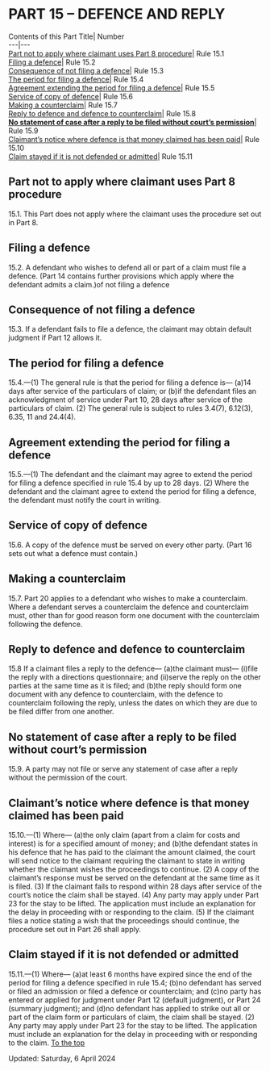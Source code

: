 # PART 15 – DEFENCE AND REPLY
Contents of this Part
Title| Number  
---|---  
[Part not to apply where claimant uses Part 8 procedure](https://www.justice.gov.uk/courts/procedure-rules/civil/rules/part15#1)| Rule 15.1  
[Filing a defence](https://www.justice.gov.uk/courts/procedure-rules/civil/rules/part15#2)| Rule 15.2  
[Consequence of not filing a defence](https://www.justice.gov.uk/courts/procedure-rules/civil/rules/part15#con)| Rule 15.3  
[The period for filing a defence](https://www.justice.gov.uk/courts/procedure-rules/civil/rules/part15#3)| Rule 15.4  
[Agreement extending the period for filing a defence](https://www.justice.gov.uk/courts/procedure-rules/civil/rules/part15#4)| Rule 15.5  
[Service of copy of defence](https://www.justice.gov.uk/courts/procedure-rules/civil/rules/part15#5)| Rule 15.6  
[Making a counterclaim](https://www.justice.gov.uk/courts/procedure-rules/civil/rules/part15#6)| Rule 15.7  
[Reply to defence and defence to counterclaim](https://www.justice.gov.uk/courts/procedure-rules/civil/rules/part15#7)| Rule 15.8  
**[No statement of case after a reply to be filed without court’s permission](https://www.justice.gov.uk/courts/procedure-rules/civil/rules/part15#8)**|  Rule 15.9  
[Claimant’s notice where defence is that money claimed has been paid](https://www.justice.gov.uk/courts/procedure-rules/civil/rules/part15#9)| Rule 15.10  
[Claim stayed if it is not defended or admitted](https://www.justice.gov.uk/courts/procedure-rules/civil/rules/part15#10)| Rule 15.11  
## Part not to apply where claimant uses Part 8 procedure
15.1. This Part does not apply where the claimant uses the procedure set out in Part 8.
## Filing a defence
15.2. A defendant who wishes to defend all or part of a claim must file a defence.
(Part 14 contains further provisions which apply where the defendant admits a claim.)of not filing a defence
## Consequence of not filing a defence
15.3. If a defendant fails to file a defence, the claimant may obtain default judgment if Part 12 allows it.
## The period for filing a defence
15.4.—(1) The general rule is that the period for filing a defence is—
(a)14 days after service of the particulars of claim; or
(b)if the defendant files an acknowledgment of service under Part 10, 28 days after service of the particulars of claim.
(2) The general rule is subject to rules 3.4(7), 6.12(3), 6.35, 11 and 24.4(4).
## Agreement extending the period for filing a defence
15.5.—(1) The defendant and the claimant may agree to extend the period for filing a defence specified in rule 15.4 by up to 28 days.
(2) Where the defendant and the claimant agree to extend the period for filing a defence, the defendant must notify the court in writing.
## Service of copy of defence
15.6. A copy of the defence must be served on every other party.
(Part 16 sets out what a defence must contain.)
## Making a counterclaim
15.7. Part 20 applies to a defendant who wishes to make a counterclaim. Where a defendant serves a counterclaim the defence and counterclaim must, other than for good reason form one document with the counterclaim following the defence.
## Reply to defence and defence to counterclaim
15.8 If a claimant files a reply to the defence—
(a)the claimant must—
(i)file the reply with a directions questionnaire; and
(ii)serve the reply on the other parties at the same time as it is filed; and
(b)the reply should form one document with any defence to counterclaim, with the defence to counterclaim following the reply, unless the dates on which they are due to be filed differ from one another.
## No statement of case after a reply to be filed without court’s permission
15.9. A party may not file or serve any statement of case after a reply without the permission of the court.
## Claimant’s notice where defence is that money claimed has been paid
15.10.—(1) Where—
(a)the only claim (apart from a claim for costs and interest) is for a specified amount of money; and
(b)the defendant states in his defence that he has paid to the claimant the amount claimed,
the court will send notice to the claimant requiring the claimant to state in writing whether the claimant wishes the proceedings to continue.
(2) A copy of the claimant’s response must be served on the defendant at the same time as it is filed.
(3) If the claimant fails to respond within 28 days after service of the court’s notice the claim shall be stayed.
(4) Any party may apply under Part 23 for the stay to be lifted. The application must include an explanation for the delay in proceeding with or responding to the claim.
(5) If the claimant files a notice stating a wish that the proceedings should continue, the procedure set out in Part 26 shall apply.
## Claim stayed if it is not defended or admitted
15.11.—(1) Where—
(a)at least 6 months have expired since the end of the period for filing a defence specified in rule 15.4;
(b)no defendant has served or filed an admission or filed a defence or counterclaim; and
(c)no party has entered or applied for judgment under Part 12 (default judgment), or Part 24 (summary judgment); and
(d)no defendant has applied to strike out all or part of the claim form or particulars of claim,
the claim shall be stayed.
(2) Any party may apply under Part 23 for the stay to be lifted. The application must include an explanation for the delay in proceeding with or responding to the claim.
[To the top](https://www.justice.gov.uk/courts/procedure-rules/civil/rules/part15#top)

Updated: Saturday, 6 April 2024
